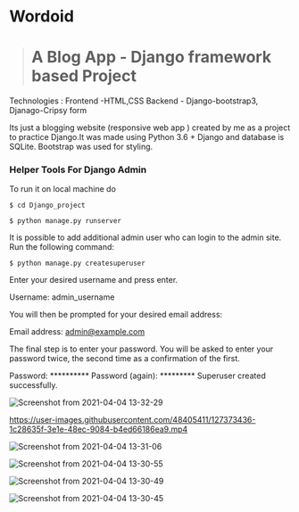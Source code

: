 # Wordoid

 > # A Blog App - Django framework based Project

Technologies : Frontend -HTML,CSS   Backend  - Django-bootstrap3, Djanago-Cripsy form

Its just a blogging website (responsive web app ) created by me as a project to practice Django.It was made using Python 3.6 + Django and database is SQLite. Bootstrap was used for styling.

### Helper Tools For Django Admin

To run it on local machine do
```
$ cd Django_project

$ python manage.py runserver
```
It is possible to add additional admin user who can login to the admin site. Run the following command:
```
$ python manage.py createsuperuser
```
Enter your desired username and press enter.

Username: admin_username

You will then be prompted for your desired email address:

Email address: admin@example.com

The final step is to enter your password. You will be asked to enter your password twice, the second time as a confirmation of the first.

Password: **********
Password (again): *********
Superuser created successfully.


![Screenshot from 2021-04-04 13-32-29](https://user-images.githubusercontent.com/48405411/113506766-68a76080-9564-11eb-9318-a49b82f2b280.png)


https://user-images.githubusercontent.com/48405411/127373436-1c28635f-3e1e-48ec-9084-b4ed66186ea9.mp4


![Screenshot from 2021-04-04 13-31-06](https://user-images.githubusercontent.com/48405411/113506801-896fb600-9564-11eb-9641-cc4e608357ed.png)


![Screenshot from 2021-04-04 13-30-55](https://user-images.githubusercontent.com/48405411/113506806-8bd21000-9564-11eb-946f-87b29bde58c6.png)


![Screenshot from 2021-04-04 13-30-49](https://user-images.githubusercontent.com/48405411/113506807-8ecd0080-9564-11eb-8cb7-e2f0bc92157f.png)


![Screenshot from 2021-04-04 13-30-45](https://user-images.githubusercontent.com/48405411/113506808-92f91e00-9564-11eb-8675-805d050c166a.png)
